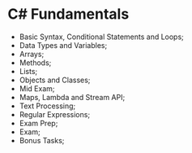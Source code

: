 # C# Fundamentals

* Basic Syntax, Conditional Statements and Loops;
* Data Types and Variables;
* Arrays;
* Methods;
* Lists;
* Objects and Classes;
* Mid Exam;
* Maps, Lambda and Stream API;
* Text Processing;
* Regular Expressions;
* Exam Prep;
* Exam;
* Bonus Tasks;

